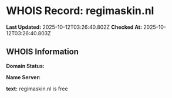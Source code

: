 # WHOIS Record: regimaskin.nl

**Last Updated:** 2025-10-12T03:26:40.802Z
**Checked At:** 2025-10-12T03:26:40.803Z

## WHOIS Information

**Domain Status:** 

**Name Server:** 

**text:** regimaskin.nl is free

